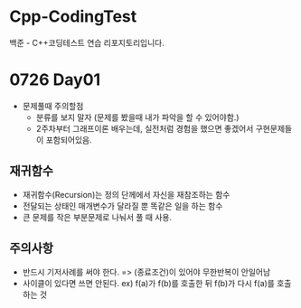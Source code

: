 # Cpp-CodingTest
백준 - C++코딩테스트 연습 리포지토리입니다.

# 0726 Day01
- 문제풀때 주의할점
    - 분류를 보지 말자 (문제를 봤을때 내가 파악을 할 수 있어야함.)
    - 2주차부터 그래프이론 배우는데, 실전처럼 경험을 했으면 좋겠어서 구현문제들이 포함되어있음.

## 재귀함수
- 재귀함수(Recursion)는 정의 단께에서 자신을 재참조하는 함수
- 전달되는 상태인 매개변수가 달라질 뿐 똑같은 일을 하는 함수
- 큰 문제를 작은 부분문제로 나눠서 풀 때 사용.

## 주의사항
- 반드시 기저사례를 써야 한다. => (종료조건)이 있어야 무한반복이 안일어남
- 사이클이 있다면 쓰면 안된다. ex) f(a)가 f(b)를 호출한 뒤 f(b)가 다시 f(a)를 호출하는 것
